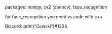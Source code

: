 packages:
numpy, 
cv2 (opencv), 
face_recognition


for face_recognition you need vs code with c++

Discord:
print(“Cowski”)#1234
